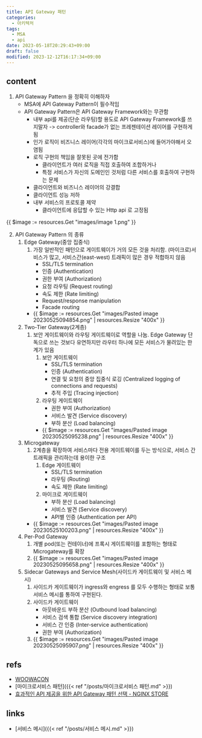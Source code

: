 ```yaml
---
title: API Gateway 패턴
categories:
  - 아키텍처
tags:
  - MSA
  - api
date: 2023-05-18T20:29:43+09:00
draft: false
modified: 2023-12-12T16:17:34+09:00
---
```


## content
1. API Gateway Pattern 을 정확히 이해하자
	- MSA에 API Gateway Pattern이 필수적임
	- API Gateway Pattern은 API Gateway Framework와는 무관함
		- 내부 api를 제공(단순 라우팅)할 용도로 API Gateway Framework를 쓰지말자 -> controller와 facade가 없는 프레젠테이션 레이어를 구현하게됨
		- 인가 로직이 비즈니스 레이어(각각의 마이크로서비스)에 들어가야해서 오염됨
		- 로직 구현의 책임을 잘못된 곳에 전가함
			- 클라이언트가 여러 로직을 직접 호출하여 조합하거나
			- 특정 서비스가 자신의 도메인인 것처럼 다른 서비스를 호출하여 구현하는 문제
		- 클라이언트와 비즈니스 레이어의 강결합
		- 클라이언트 성능 저하
		- 내부 서비스의 프로토콜 제약
			- 클라이언트에 응답할 수 있는 Http api 로 고정됨


{{ $image := resources.Get "images/image 1.png" }}

2. API Gateway Pattern 의 종류
	1. Edge Gateway(중앙 집중식)
		1. 가장 일반적인 패턴으로 게이트웨이가 거의 모든 것을 처리함. (마이크로)서비스가 많고, 서비스간(east-west) 트래픽이 많은 경우 적합하지 않음
			- SSL/TLS termination
			- 인증 (Authentication)
			- 권한 부여 (Authorization)
			- 요청 라우팅 (Request routing)
			- 속도 제한 (Rate limiting)
			- Request/response manipulation
			- Facade routing
		- {{ $image := resources.Get "images/Pasted image 20230525094854.png" | resources.Resize "400x" }}
	2. Two-Tier Gateway(2계층)
		1. 보안 게이트웨이와 라우팅 게이트웨이로 역할을 나눔. Edge Gateway 단독으로 쓰는 것보다 유연하지만 라우터 하나에 모든 서비스가 물려있는 한계가 있음
			1. 보안 게이트웨이
				- SSL/TLS termination
				- 인증 (Authentication)
				- 연결 및 요청의 중앙 집중식 로깅 (Centralized logging of connections and requests)
				- 추적 주입 (Tracing injection)
			2. 라우팅 게이트웨이
				- 권한 부여 (Authorization)
				- 서비스 발견 (Service discovery)
				- 부하 분산 (Load balancing)
			- {{ $image := resources.Get "images/Pasted image 20230525095238.png" | resources.Resize "400x" }}
	3. Microgateway
		1. 2계층을 확장하여 서비스마다 전용 게이트웨이를 두는 방식으로, 서비스 간 트래픽을 관리하는데 용이한 구조
			1. Edge 게이트웨이
				- SSL/TLS termination
				- 라우팅 (Routing)
				- 속도 제한 (Rate limiting)
			2. 마이크로 게이트웨이
				- 부하 분산 (Load balancing)
				- 서비스 발견 (Service discovery)
				- API별 인증 (Authentication per API)
		- {{ $image := resources.Get "images/Pasted image 20230525100203.png" | resources.Resize "400x" }}
	4. Per-Pod Gateway
		1. 개별 pod(또는 컨테이너)에 프록시 게이트웨이를 포함하는 형태로 Microgateway를 확장
		2. {{ $image := resources.Get "images/Pasted image 20230525095658.png" | resources.Resize "400x" }}
	5. Sidecar Gateways and Service Mesh(사이드카 게이트웨이 및 서비스 메시)
		1. 사이드카 게이트웨이가 ingress와 engress 를 모두 수행하는 형태로 보통 서비스 메시를 통하여 구현된다.
		2. 사이드카 게이트웨이
			- 아웃바운드 부하 분산 (Outbound load balancing)
			- 서비스 검색 통합 (Service discovery integration)
			- 서비스 간 인증 (Inter‑service authentication)
			- 권한 부여 (Authorization)
		1. {{ $image := resources.Get "images/Pasted image 20230525095907.png" | resources.Resize "400x" }}



## refs
- [WOOWACON](https://woowacon.com/ko/2022/detailVideo/18)
- [마이크로서비스 패턴]({{< ref "/posts/마이크로서비스 패턴.md" >}})
- [효과적인 API 제공을 위한 API Gateway 패턴 선택 - NGINX STORE](https://nginxstore.com/blog/api-gateway/%ed%9a%a8%ea%b3%bc%ec%a0%81%ec%9d%b8-api-%ec%a0%9c%ea%b3%b5%ec%9d%84-%ec%9c%84%ed%95%9c-api-gateway-%ed%8c%a8%ed%84%b4-%ec%84%a0%ed%83%9d/)


## links
- [서비스 메시]({{< ref "/posts/서비스 메시.md" >}})
